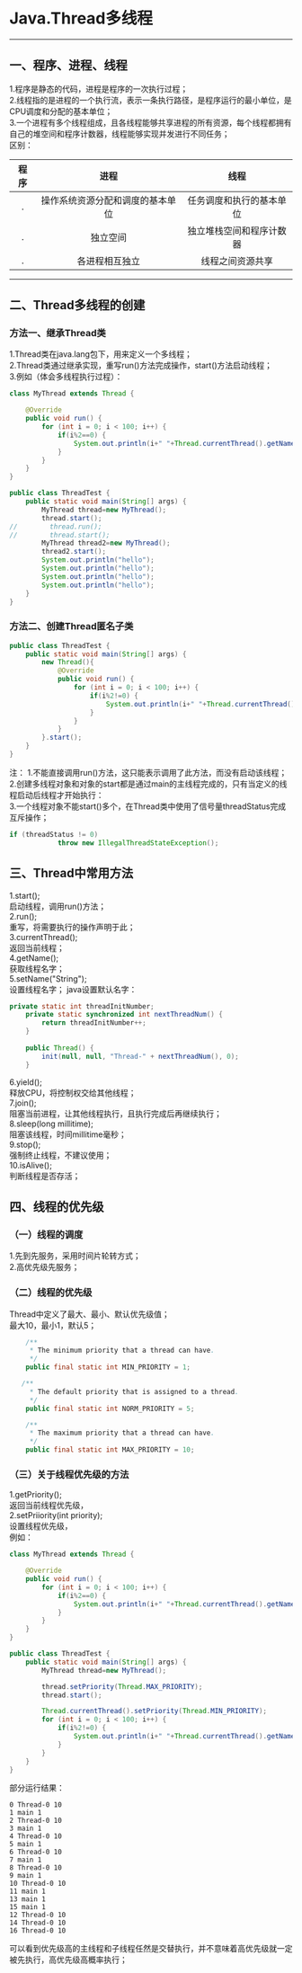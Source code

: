 # Java.Thread多线程

---


## 一、程序、进程、线程
1.程序是静态的代码，进程是程序的一次执行过程；  
2.线程指的是进程的一个执行流，表示一条执行路径，是程序运行的最小单位，是CPU调度和分配的基本单位；  
3.一个进程有多个线程组成，且各线程能够共享进程的所有资源，每个线程都拥有自己的堆空间和程序计数器，线程能够实现并发进行不同任务；    
区别：  


|   程序      |  进程  |  线程  |  
| :----: | :----: |  :----: |
| .  | 操作系统资源分配和调度的基本单位|任务调度和执行的基本单位|
| .|独立空间| 独立堆栈空间和程序计数器|
|. |各进程相互独立 | 线程之间资源共享|


------
## 二、Thread多线程的创建
### 方法一、继承Thread类
1.Thread类在java.lang包下，用来定义一个多线程；  
2.Thread类通过继承实现，重写run()方法完成操作，start()方法启动线程；  
3.例如（体会多线程执行过程）：  
```java
class MyThread extends Thread {

    @Override
    public void run() {
        for (int i = 0; i < 100; i++) {
            if(i%2==0) {
                System.out.println(i+" "+Thread.currentThread().getName());
            }
        }
    }
}

public class ThreadTest {
    public static void main(String[] args) {
        MyThread thread=new MyThread();
        thread.start();
//        thread.run();
//        thread.start();
        MyThread thread2=new MyThread();
        thread2.start();
        System.out.println("hello");
        System.out.println("hello");
        System.out.println("hello");
        System.out.println("hello");
    }
}
```
### 方法二、创建Thread匿名子类
```java
public class ThreadTest {
    public static void main(String[] args) {
        new Thread(){
            @Override
            public void run() {
                for (int i = 0; i < 100; i++) {
                    if(i%2!=0) {
                        System.out.println(i+" "+Thread.currentThread().getName());
                    }
                }
            }
        }.start();
    }
}
```
注： 
1.不能直接调用run()方法，这只能表示调用了此方法，而没有启动该线程；  
2.创建多线程对象和对象的start都是通过main的主线程完成的，只有当定义的线程启动后线程才开始执行：  
3.一个线程对象不能start()多个，在Thread类中使用了信号量threadStatus完成互斥操作；  
```java
if (threadStatus != 0)
            throw new IllegalThreadStateException();
```

## 三、Thread中常用方法
1.start();  
启动线程，调用run()方法；  
2.run();  
重写，将需要执行的操作声明于此；  
3.currentThread();  
返回当前线程；  
4.getName();  
获取线程名字；  
5.setName("String");  
设置线程名字； 
java设置默认名字：  
```java
private static int threadInitNumber;
    private static synchronized int nextThreadNum() {
        return threadInitNumber++;
    }
    
    public Thread() {
        init(null, null, "Thread-" + nextThreadNum(), 0);
    }
```
6.yield();  
释放CPU，将控制权交给其他线程；  
7.join();  
阻塞当前进程，让其他线程执行，且执行完成后再继续执行；  
8.sleep(long millitime);  
阻塞该线程，时间millitime毫秒；  
9.stop();   
强制终止线程，不建议使用；  
10.isAlive();  
判断线程是否存活；  
## 四、线程的优先级
### （一）线程的调度
1.先到先服务，采用时间片轮转方式；  
2.高优先级先服务；  
### （二）线程的优先级
Thread中定义了最大、最小、默认优先级值；  
最大10，最小1，默认5；  
```java
    /**
     * The minimum priority that a thread can have.
     */
    public final static int MIN_PRIORITY = 1;

   /**
     * The default priority that is assigned to a thread.
     */
    public final static int NORM_PRIORITY = 5;

    /**
     * The maximum priority that a thread can have.
     */
    public final static int MAX_PRIORITY = 10;
```
### （三）关于线程优先级的方法
1.getPriority();  
返回当前线程优先级，  
2.setPriiority(int priority);  
设置线程优先级，  
例如：  
```java
class MyThread extends Thread {

    @Override
    public void run() {
        for (int i = 0; i < 100; i++) {
            if(i%2==0) {
                System.out.println(i+" "+Thread.currentThread().getName()+" "+getPriority());
            }
        }
    }
}

public class ThreadTest {
    public static void main(String[] args) {
        MyThread thread=new MyThread();

        thread.setPriority(Thread.MAX_PRIORITY);
        thread.start();

        Thread.currentThread().setPriority(Thread.MIN_PRIORITY);
        for (int i = 0; i < 100; i++) {
            if(i%2!=0) {
                System.out.println(i+" "+Thread.currentThread().getName()+" "+Thread.currentThread().getPriority());
            }
        }
    }
}
```
部分运行结果：  

    0 Thread-0 10
    1 main 1
    2 Thread-0 10
    3 main 1
    4 Thread-0 10
    5 main 1
    6 Thread-0 10
    7 main 1
    8 Thread-0 10
    9 main 1
    10 Thread-0 10
    11 main 1
    13 main 1
    15 main 1
    12 Thread-0 10
    14 Thread-0 10
    16 Thread-0 10
    
可以看到优先级高的主线程和子线程任然是交替执行，并不意味着高优先级就一定被先执行，高优先级高概率执行；  

